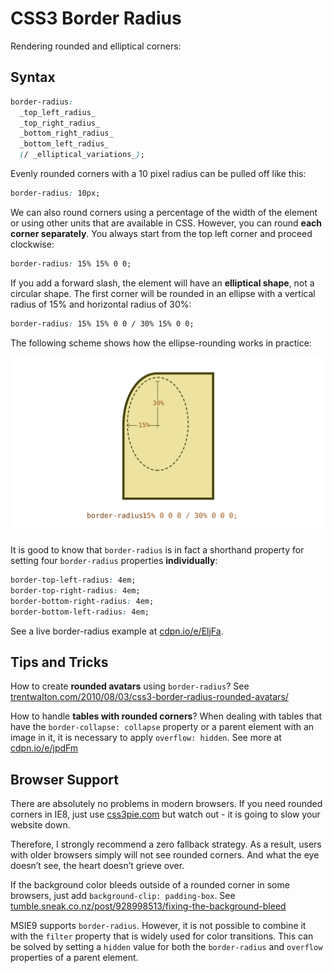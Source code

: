 CSS3 Border Radius
==================

Rendering rounded and elliptical corners:

Syntax
------

```css
border-radius:
  _top_left_radius_
  _top_right_radius_
  _bottom_right_radius_
  _bottom_left_radius_
  (/ _elliptical_variations_);
```

Evenly rounded corners with a 10 pixel radius can be pulled off like this:

```css
border-radius: 10px;
```

We can also round corners using a percentage of the width of the element or
using other units that are available in CSS. However, you can round **each
corner separately**. You always start from the top left corner and proceed
clockwise:

```css
border-radius: 15% 15% 0 0;
```

If you add a forward slash, the element will have an **elliptical shape**, not a
circular shape. The first corner will be rounded in an ellipse with a vertical
radius of 15% and horizontal radius of 30%:

```css
border-radius: 15% 15% 0 0 / 30% 15% 0 0;
```

The following scheme shows how the ellipse-rounding works in practice:

![border-radius: 15% 0 0 0 / 30% 0 0 0](dist/images/original/border-radius.svg)

It is good to know that `border-radius` is in fact a shorthand property for
setting four `border-radius` properties **individually**:

```css
border-top-left-radius: 4em;
border-top-right-radius: 4em;
border-bottom-right-radius: 4em;
border-bottom-left-radius: 4em;
```

See a live border-radius example at [cdpn.io/e/EljFa](http://cdpn.io/e/EljFa).

Tips and Tricks
---------------

How to create **rounded avatars** using `border-radius`? See
[trentwalton.com/2010/08/03/css3-border-radius-rounded-avatars/](http://trentwalton.com/2010/08/03/css3-border-radius-rounded-avatars/)

How to handle **tables with rounded corners**? When dealing with tables that
have the `border-collapse: collapse` property or a parent element with an image
in it, it is necessary to apply `overflow: hidden`. See more at
[cdpn.io/e/jpdFm](http://cdpn.io/e/jpdFm)

Browser Support
---------------

There are absolutely no problems in modern browsers. If you need rounded corners
in IE8, just use [css3pie.com](http://css3pie.com/) but watch out - it is
going to slow your website down.

Therefore, I strongly recommend a zero fallback strategy. As a result, users
with older browsers simply will not see rounded corners. And what the eye
doesn’t see, the heart doesn’t grieve over.

If the background color bleeds outside of a rounded corner in some browsers,
just add `background-clip: padding-box`. See
[tumble.sneak.co.nz/post/928998513/fixing-the-background-bleed](http://tumble.sneak.co.nz/post/928998513/fixing-the-background-bleed)

MSIE9 supports `border-radius`. However, it is not possible to combine it with
the `filter` property that is widely used for color transitions. This can be
solved by setting a `hidden` value for both the `border-radius` and `overflow`
properties of a parent element.
